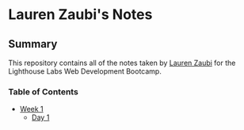 # Lauren Zaubi's Notes

## Summary 

This repository contains all of the notes taken by [Lauren Zaubi](https://github.com/laurenashley) for the Lighthouse Labs Web Development Bootcamp.

### Table of Contents
* [Week 1](/Week_1)
  * [Day 1](/Week_1/Day_1)